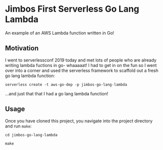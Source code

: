 # Jimbos First Serverless Go Lang Lambda
An example of an AWS Lambda function written in Go!

## Motivation
I went to serverlessconf 2019 today and met lots of people who are already writing lambda fuctions in go- whaaaaat! I had to get in on the fun so I went over into a corner and used the serverless framework to scaffold out a fresh go lang lambda function: 

```
serverless create -t aws-go-dep -p jimbos-go-lang-lambda
```
...and just that that I had a go lang lambda function!

## Usage

Once you have cloned this project, you navigate into the project directory and run `make`:

```
cd jimbos-go-lang-lambda
```
```
make
```
